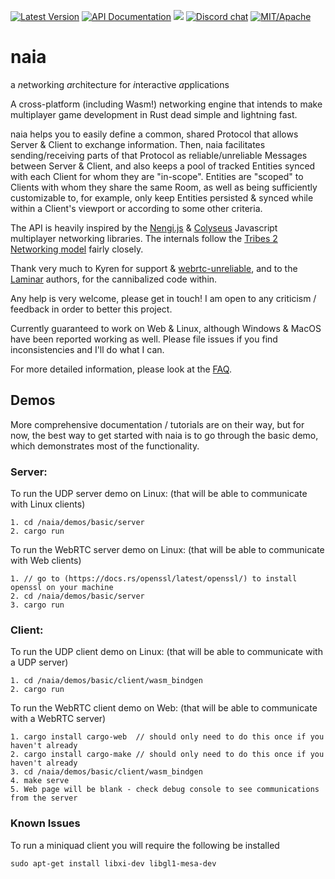 [![Latest Version](https://img.shields.io/crates/v/naia-server.svg)](https://crates.io/crates/naia-server)
[![API Documentation](https://docs.rs/naia-server/badge.svg)](https://docs.rs/naia-server)
![](https://tokei.rs/b1/github/naia-lib/naia)
[![Discord chat](https://img.shields.io/discord/764975354913619988.svg?label=discord%20chat)](https://discord.gg/fD6QCtX)
[![MIT/Apache][s3]][l3]

[s3]: https://img.shields.io/badge/license-MIT%2FApache-blue.svg
[l3]: docs/LICENSE-MIT

# naia
a *n*etworking *a*rchitecture for *i*nteractive *a*pplications

A cross-platform (including Wasm!) networking engine that intends to make multiplayer game development in Rust dead simple and lightning fast.

naia helps you to easily define a common, shared Protocol that allows Server & Client to exchange information. Then, naia facilitates sending/receiving parts of that Protocol as reliable/unreliable Messages between Server & Client, and also keeps a pool of tracked Entities synced with each Client for whom they are "in-scope". Entities are "scoped" to Clients with whom they share the same Room, as well as being sufficiently customizable to, for example, only keep Entities persisted & synced while within a Client's viewport or according to some other criteria.

The API is heavily inspired by the [Nengi.js](https://github.com/timetocode/nengi) & [Colyseus](https://github.com/colyseus/colyseus) Javascript multiplayer networking libraries. The internals follow the [Tribes 2 Networking model](https://www.gamedevs.org/uploads/tribes-networking-model.pdf) fairly closely.

Thank very much to Kyren for support & [webrtc-unreliable](https://github.com/kyren/webrtc-unreliable), and to the [Laminar](https://github.com/amethyst/laminar) authors, for the cannibalized code within.

Any help is very welcome, please get in touch! I am open to any criticism / feedback in order to better this project.

Currently guaranteed to work on Web & Linux, although Windows & MacOS have been reported working as well. Please file issues if you find inconsistencies and I'll do what I can.

For more detailed information, please look at the [FAQ](https://github.com/naia-lib/naia/tree/main/faq).

## Demos

More comprehensive documentation / tutorials are on their way, but for now, the best way to get started with naia is to go through the basic demo, which demonstrates most of the functionality.

### Server:

To run the UDP server demo on Linux: (that will be able to communicate with Linux clients)

    1. cd /naia/demos/basic/server
    2. cargo run

To run the WebRTC server demo on Linux: (that will be able to communicate with Web clients)

    1. // go to (https://docs.rs/openssl/latest/openssl/) to install openssl on your machine
    2. cd /naia/demos/basic/server
    3. cargo run

### Client:

To run the UDP client demo on Linux: (that will be able to communicate with a UDP server)

    1. cd /naia/demos/basic/client/wasm_bindgen
    2. cargo run

To run the WebRTC client demo on Web: (that will be able to communicate with a WebRTC server)

    1. cargo install cargo-web  // should only need to do this once if you haven't already
    2. cargo install cargo-make // should only need to do this once if you haven't already
    3. cd /naia/demos/basic/client/wasm_bindgen
    4. make serve
    5. Web page will be blank - check debug console to see communications from the server

### Known Issues

To run a miniquad client you will require the following be installed

    sudo apt-get install libxi-dev libgl1-mesa-dev
